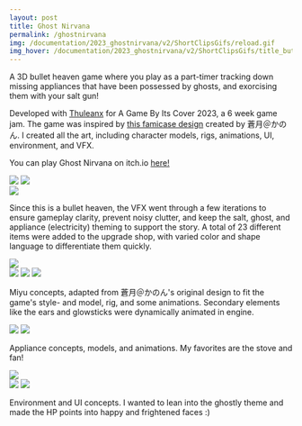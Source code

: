 ```yaml
---
layout: post
title: Ghost Nirvana
permalink: /ghostnirvana
img: /documentation/2023_ghostnirvana/v2/ShortClipsGifs/reload.gif
img_hover: /documentation/2023_ghostnirvana/v2/ShortClipsGifs/title_button_loop.gif
---
```

<!-- redirect: /path-of-raindiance.html -->

A 3D bullet heaven game where you play as a part-timer tracking down missing appliances that have been possessed by ghosts, and exorcising them with your salt gun!

Developed with <a href="https://thuleanx.github.io/">Thuleanx</a> for A Game By Its Cover 2023, a 6 week game jam. The game was inspired by <a href="https://famicase.com/23/softs/024.html">this famicase design</a> created by 蒼月＠かのん. I created all the art, including character models, rigs, animations, UI, environment, and VFX.

You can play Ghost Nirvana on itch.io <a href="https://thuleanx.itch.io/ghost-nirvana">here!</a>

<div class="img_row">
	<img class="col half" src="{{ site.baseurl }}/documentation/2023_ghostnirvana/v2/ShortClipsGifs/many_enemies.gif"/>
	<img class="col half" src="{{ site.baseurl }}/documentation/2023_ghostnirvana/v2/ShortClipsGifs/levelup.gif"/>
</div>
<div class="img_row">
	<img class="col three" src="{{ site.baseurl }}/documentation/2023_ghostnirvana/VFX/ghostnirvana_vfx_compilation.gif"/>
</div>

Since this is a bullet heaven, the VFX went through a few iterations to ensure gameplay clarity, prevent noisy clutter, and keep the salt, ghost, and appliance (electricity) theming to support the story. A total of 23 different items were added to the upgrade shop, with varied color and shape language to differentiate them quickly.

<div class="img_row">
	<img class="col three" src="{{ site.baseurl }}/documentation/2023_ghostnirvana/conceptMiyu_compilation.png"/>
</div>
<div class="img_row">
	<img class="col one" src="{{ site.baseurl }}/documentation/2023_ghostnirvana/anim_turnaroundplayblast.gif"/>
	<img class="col one" src="{{ site.baseurl }}/documentation/2023_ghostnirvana/anim_idleplayblast_crop.gif"/>
	<img class="col one" src="{{ site.baseurl }}/documentation/2023_ghostnirvana/anim_walkforwardplayblast2.gif"/>
</div>

Miyu concepts, adapted from 蒼月＠かのん's original design to fit the game's style- and model, rig, and some animations. Secondary elements like the ears and glowsticks were dynamically animated in engine.

<div class="img_row">
	<img class="col half" src="{{ site.baseurl }}/documentation/2023_ghostnirvana/conceptAppliances.png"/>
	<img class="col half" src="{{ site.baseurl }}/documentation/2023_ghostnirvana/appliancesplayblast.gif"/>
</div>

Appliance concepts, models, and animations. My favorites are the stove and fan!

<div class="img_row">
	<img class="col three" src="{{ site.baseurl }}/documentation/2023_ghostnirvana/envDesign_2.jpg"/>
</div>
<div class="img_row">
	<img class="col half" src="{{ site.baseurl }}/documentation/2023_ghostnirvana/uiDesign_3.jpg"/>
	<img class="col half" src="{{ site.baseurl }}/documentation/2023_ghostnirvana/uiDesign_4.jpg"/>
</div>

Environment and UI concepts. I wanted to lean into the ghostly theme and made the HP points into happy and frightened faces :)

